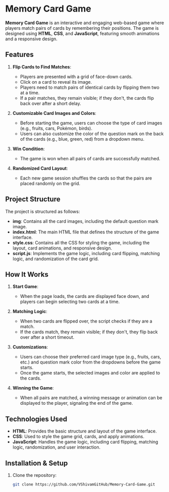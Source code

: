 # Memory Card Game

**Memory Card Game** is an interactive and engaging web-based game where players match pairs of cards by remembering their positions. The game is designed using **HTML**, **CSS**, and **JavaScript**, featuring smooth animations and a responsive design.

## Features

1. **Flip Cards to Find Matches**:
   - Players are presented with a grid of face-down cards.
   - Click on a card to reveal its image.
   - Players need to match pairs of identical cards by flipping them two at a time.
   - If a pair matches, they remain visible; if they don't, the cards flip back over after a short delay.

2. **Customizable Card Images and Colors**:
   - Before starting the game, users can choose the type of card images (e.g., fruits, cars, Pokémon, birds).
   - Users can also customize the color of the question mark on the back of the cards (e.g., blue, green, red) from a dropdown menu.

3. **Win Condition**:
   - The game is won when all pairs of cards are successfully matched.

4. **Randomized Card Layout**:
   - Each new game session shuffles the cards so that the pairs are placed randomly on the grid.


## Project Structure

The project is structured as follows:

- **img**: Contains all the card images, including the default question mark image.
- **index.html**: The main HTML file that defines the structure of the game interface.
- **style.css**: Contains all the CSS for styling the game, including the layout, card animations, and responsive design.
- **script.js**: Implements the game logic, including card flipping, matching logic, and randomization of the card grid.

## How It Works

1. **Start Game**:
   - When the page loads, the cards are displayed face down, and players can begin selecting two cards at a time.
   
2. **Matching Logic**:
   - When two cards are flipped over, the script checks if they are a match.
   - If the cards match, they remain visible; if they don't, they flip back over after a short timeout.

3. **Customizations**:
   - Users can choose their preferred card image type (e.g., fruits, cars, etc.) and question mark color from the dropdowns before the game starts.
   - Once the game starts, the selected images and color are applied to the cards.

4. **Winning the Game**:
   - When all pairs are matched, a winning message or animation can be displayed to the player, signaling the end of the game.

## Technologies Used

- **HTML**: Provides the basic structure and layout of the game interface.
- **CSS**: Used to style the game grid, cards, and apply animations.
- **JavaScript**: Handles the game logic, including card flipping, matching logic, randomization, and user interaction.

## Installation & Setup

1. Clone the repository:
   ```bash
   git clone https://github.com/VShivamGitHub/Memory-Card-Game.git